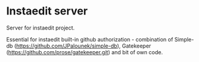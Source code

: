 # Instaedit server

Server for instaedit project.

Essential for instaedit built-in github authorization - combination of Simple-db (https://github.com/JPalounek/simple-db), Gatekeeper (https://github.com/prose/gatekeeper.git) and bit of own code.